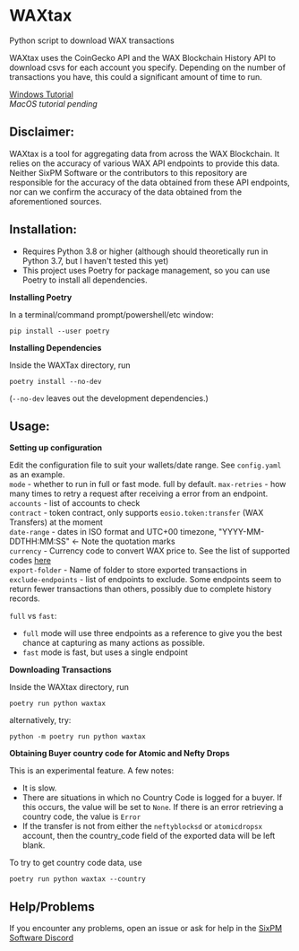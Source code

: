 # WAXtax

Python script to download WAX transactions

WAXtax uses the CoinGecko API and the WAX Blockchain History API to download csvs for each account you specify. Depending on the number of transactions you have, this could a significant amount of time to run.

[Windows Tutorial](https://gist.github.com/stuckatsixpm/3c79ed98d0bce808c727e0c254b0be85)  
*MacOS tutorial pending*  

## Disclaimer:

WAXtax is a tool for aggregating data from across the WAX Blockchain. It relies on the accuracy of various WAX API endpoints to provide this data.
Neither SixPM Software or the contributors to this repository are responsible for the accuracy of the data obtained from these API endpoints, nor can we confirm the accuracy of the data obtained from the aforementioned sources.

## Installation:

* Requires Python 3.8 or higher (although should theoretically run in Python 3.7, but I haven't tested this yet)
* This project uses Poetry for package management, so you can use Poetry to install all dependencies.

**Installing Poetry**

In a terminal/command prompt/powershell/etc window:
```
pip install --user poetry
```

**Installing Dependencies**

Inside the WAXTax directory, run
```
poetry install --no-dev
```
(`--no-dev` leaves out the development dependencies.)

## Usage:

**Setting up configuration**  

Edit the configuration file to suit your wallets/date range. See `config.yaml` as an example.  
`mode` - whether to run in full or fast mode. full by default. 
`max-retries` - how many times to retry a request after receiving a error from an endpoint.
`accounts` - list of accounts to check  
`contract` - token contract, only supports `eosio.token:transfer` (WAX Transfers) at the moment  
`date-range` - dates in ISO format and UTC+00 timezone, "YYYY-MM-DDTHH:MM:SS" <- Note the quotation marks  
`currency` - Currency code to convert WAX price to. See the list of supported codes [here](docs/supported_currencies.md)  
`export-folder` - Name of folder to store exported transactions in  
`exclude-endpoints` - list of endpoints to exclude. Some endpoints seem to return fewer transactions than others, possibly due to complete history records.

`full` vs `fast`:

* `full` mode will use three endpoints as a reference to give you the best chance at capturing as many actions as possible.
* `fast` mode is fast, but uses a single endpoint

**Downloading Transactions**

Inside the WAXtax directory, run
```
poetry run python waxtax
```

alternatively, try:

```
python -m poetry run python waxtax
```

**Obtaining Buyer country code for Atomic and Nefty Drops**

This is an experimental feature. A few notes:
* It is slow. 
* There are situations in which no Country Code is logged for a buyer. If this occurs, the value will be set to `None`. If there is an error retrieving a country code, the value is `Error`
* If the transfer is not from either the `neftyblocksd` or `atomicdropsx` account, then the country_code field of the exported data will be left blank.

To try to get country code data, use
```
poetry run python waxtax --country
```


## Help/Problems

If you encounter any problems, open an issue or ask for help in the [SixPM Software Discord](https://discord.gg.sixpm)
